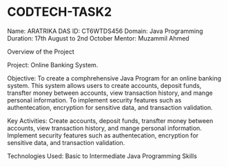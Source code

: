 # CODTECH-TASK2
Name: ARATRIKA DAS ID: CT6WTDS456 Domain: Java Programming Duration: 17th August to 2nd October Mentor: Muzammil Ahmed

Overview of the Project

Project: Online Banking System.

Objective: To create a comphrehensive Java Program for an online banking system. This system allows users to create accounts, deposit funds, transfter money between accounts, view transaction history, and mange personal information. To implement security features such as authentecation, encryption for sensitive data, and transaction validation.

Key Activities: Create accounts, deposit funds, transfter money between accounts, view transaction history, and mange personal information. Implement security features such as authentecation, encryption for sensitive data, and transaction validation.


Technologies Used: Basic to Intermediate Java Programming Skills
